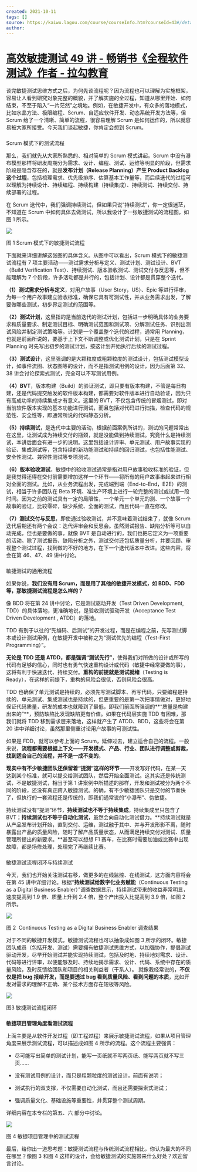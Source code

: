 ```yaml
---
created: 2021-10-11
tags: []
source: https://kaiwu.lagou.com/course/courseInfo.htm?courseId=43#/detail/pc?id=1585
author: 
---
```


# [高效敏捷测试 49 讲 - 畅销书《全程软件测试》作者 - 拉勾教育](https://kaiwu.lagou.com/course/courseInfo.htm?courseId=43#/detail/pc?id=1585)


谈完敏捷测试思维方式之后，为何先谈流程呢？因为流程也可以理解为实施框架，容易让人看到研究对象完整的概貌，并了解实施的全过程，知道从哪里开始、如何结束，不至于陷入“一片茫然”之境地。例如，在敏捷开发中，有众多的落地模式，比如水晶方法、极限编程、Scrum、自适应软件开发、动态系统开发方法等，但 Scrum 给了一个清晰、简单的流程，很容易理解 Scrum 是如何运作的，所以就容易被大家所接受。今天我们谈起敏捷，你肯定会想到 Scrum。  

### 

Scrum 模式下的测试流程

那么，我们就先从大家所熟悉的、相对简单的 Scrum 模式讲起。Scrum 中没有瀑布模型那样将研发周期分为需求、设计、编程、测试、运维等明显的阶段，但需求阶段是隐含存在的，就是**发布计划（Release Planning）产生 Product Backlog 这个过程**，包括梳理需求、优先级排序、估算基本工作量等，而后续迭代的过程可以理解为持续设计、持续编程、持续构建（持续集成）、持续测试、持续交付、持续部署的过程。

在 Scrum 迭代中，我们强调持续测试，但如果只说“持续测试”，你一定很迷茫，不知道在 Scrum 中如何具体去做测试，所以我设计了一张敏捷测试的流程图，如图 1 所示。

 ![](https://s0.lgstatic.com/i/image3/M01/6A/6F/CgpOIF5VCMGAOuI1AAMKwbYBNQU325.png) 

图 1 Scrum 模式下的敏捷测试流程

下面就来详细讲解这张图的具体含义。从图中可以看出，Scrum 模式下的敏捷测试流程有 7 项主要活动——测试需求分析与定义、测试计划、测试设计、BVT（Build Verification Test）、持续测试、版本验收测试、测试交付与反思等，但不能理解为 7 个阶段，许多活动都是并行的，包括计划、设计都是贯穿整个迭代。

**（1）测试需求分析与定义**，对用户故事（User Story，US）、Epic 等进行评审，为每一个用户故事建立验收标准，确保它具有可测试性，并从业务需求出发，了解要做哪些测试，初步界定测试的范围等。

**（2）测试计划**，这里指的是当前迭代的测试计划，包括进一步明确具体的业务要求和质量要求、制定测试目标、明确测试范围和测试项、分解测试任务、识别出测试风险并制定测试策略等。计划是一个覆盖整个迭代的过程，通常用 Planning，也就是前面所说的，要基于上下文不断调整或优化测试计划，只是在 Sprint Planning 时先写出初步的测试计划，按这计划开始执行后续的测试过程。

**（3）测试设计**，这里强调的是大颗粒度或粗颗粒度的测试设计，包括测试模型设计，如事件流图、状态图等的设计，而不是指测试用例的设计，因为后面第 32、38 讲会讨论探索式测试，完全可以不写测试用例。

**（4）BVT**，版本构建（Build）的验证测试，即只要有版本构建，不管是每日构建，还是代码提交触发的软件版本构建，都需要对软件版本进行自动验证，因为只有高成功率的持续集成才有意义。这里的 BVT，不仅包含传统的冒烟测试，即对当前软件版本实现的基本功能进行测试，而且包括对代码进行扫描，检查代码的规范性、安全性等，即通常所说的代码静态分析。

**（5）持续测试**，是迭代中主要的活动，根据前面案例所讲的，测试的问题常常出在这里，让测试成为持续交付的瓶颈，就是没能做到持续测试。究竟什么是持续测试，本讲后面会有进一步的说明。这里包括设计评审、单元测试、用户故事实现的验证、集成测试等，包含持续的新功能测试和持续的回归测试，也包括性能测试、安全性测试、兼容性测试等专项测试。

**（6）版本验收测试**，敏捷中的验收测试通常是指对用户故事验收标准的验证，但是我觉得还得在交付前需要增加这样一个环节——将所有的用户故事串起来进行相对全面的测试。比如，从业务流程出发，完成端到端（End-to-End，E2E）的测试，相当于许多团队在 Beta 环境、准生产环境上进行一轮完整的测试或试用一段时间。因为之前的测试具有一定的局限性，一个单元一个单元的测、一个故事一个故事的验证，比较零碎，缺少系统、全面的测试，而且代码一直在修改。

**（7）测试交付与反思**，即使通过验收测试，并不意味着测试结束了，就像 Scrum 迭代后期还有两个会议：迭代评审会和反思会。虽然测试报告、缺陷分析等可以自动完成，但也是要做的事，就像 BVT 是自动进行的，我们也把它定义为一项重要的活动。除了测试报告、缺陷分析之外，测试交付还包括质量分析，并要回顾、审视整个测试过程，找到做的不好的地方，在下一个迭代版本中改进。这些内容，将会在第 46、47、49 讲中讨论。

### 

敏捷测试的通用流程

如果你说，**我们没有用 Scrum，而是用了其他的敏捷开发模式，如 BDD、FDD 等，那敏捷测试流程是怎么样的？**

像 BDD 将在第 24 讲中讨论，它是测试驱动开发（Test Driven Development, TDD）的具体落地，更准确地说，是验收测试驱动开发（Acceptance Test Driven Development , ATDD）的落地。

TDD 有别于以往的“先编码、后测试”的开发过程，而是在编程之前，先写测试脚本或设计测试用例，在敏捷开发中被称之为“测试优先的编程（Test-First Programming）”。

**无论是 TDD 还是 ATDD，都是强调“测试先行”**，使得我们对所做的设计或所写的代码有足够的信心，同时也有勇气快速重构设计或代码（敏捷中经常要做的事），这将有利于快速迭代、持续交付。**重构的前提就是测试就绪**（Testing is Ready），在这样的前提下，重构的风险会很低，否则风险会很高。

TDD 也确保了单元测试是持续的，必须先写测试脚本、再写代码，只要编程是持续的，单元测试、集成测试也是持续的，但更重要的是第一次把事情做对，更好地保证代码质量，研发的成本也就降到了最低，即我们前面所强调的**“质量是构建出来的”**，预防缺陷比发现缺陷更有价值。如果在代码层实施 TDD 有困难，那我们就将 TDD 移到需求层来落地，这样就产生了 ATDD、BDD，这些将会在第 20 讲中详细讨论，虽然那里侧重讨论用户故事的可测试性。

如果是 FDD，就可以参考上面的 Scrum，延伸过去，建立适合自己的流程。一般来说，**流程都需要根据上下文——开发模式、产品、行业、团队进行调整或剪裁，找到适合自己的流程，并不是一成不变的**。

**现实中有不少敏捷团队还保留着“提测”这样的环节**——开发写好代码，在某一天达到某个标准，就可以提交给测试团队，然后开始全面测试。这其实还是传统测试，不是敏捷测试，相当于第 1 讲案例中所描述的那样，开发和测试被分为两个不同的阶段，还没有真正跨入敏捷测试。的确，有不少敏捷团队只是交付的节奏快了，但执行的一套流程还是传统的，即我们通常说的“小瀑布”、伪敏捷。

持续测试没有“提测”环节，**持续测试也不等于持续集成**，持续集成里只包含了 BVT；**持续测试也不等于自动化测试**，虽然会向自动化测试借力。**持续测试就是从产品发布计划开始，直到交付、运维，测试融于其中、并与开发形影不离，随时暴露出产品的质量风险，随时了解产品质量状态，从而满足持续交付对测试、质量管理所提出的新要求。**甚至可以想想 F1 赛车，在比赛时需要加油或比赛中出现故障，都是场修处理，处理完了再继续比赛。

### 

敏捷测试流程闭环与持续测试

今天，我们也开始关注测试右移，做更多的在线监控、在线测试，这方面内容将会在第 45 讲中详细讨论。根据“**持续测试给数字化业务赋能**（Continuous Testing as a Digital Business Enabler）”调查数据显示，持续测试带来的收益非常明显，速度提高到 1.9 倍、质量上升到 2.4 倍，整个产出投入比提高到 3.9 倍，如图 2 所示。

![](https://s0.lgstatic.com/i/image3/M01/6A/6F/Cgq2xl5VCNeALoLtAAT9Qv6Ztio372.png)

图 2  Continuous Testing as a Digital Business Enabler 调查结果

对于不同的敏捷开发模式，敏捷测试流程也可以抽象成如图 3 所示的闭环。敏捷团队成员（包括开发、测试）需要拥有敏捷测试思维方式，以加强协作，提倡测试驱动开发，尽早开始测试并能实现持续测试，包括及时地、持续地对需求、设计、代码等进行评审，以便能够及时、持续地揭示需求、设计、代码、系统中存在的质量风险，及时反馈给团队和项目的相关利益者（干系人）。 就像我经常说的，**不仅仅是把 bug 报给开发，而是要透过 bug 看到质量风险、看到问题的本质**，比如开发对需求的理解不正确、某个技术方面存在短板等风险。

![](https://s0.lgstatic.com/i/image/M00/94/41/Ciqc1GAX1ZuAMrb8AACErKY6hj4336.png)

图3 敏捷测试流程闭环

### 

**敏捷项目管理角度看测试流程**

上面主要是从软件开发过程（即工程过程）来展示敏捷测试流程，如果从项目管理角度来展示测试流程，可以描述成如图 4 所示的流程。这个流程主要强调：

-   尽可能写出简单的测试计划，能写一页纸就不写两页纸、能写两页就不写三页......
    
-   没有测试用例的设计，而只是粗颗粒度的测试设计，前面有说明；
    
-   测试执行的双支撑，不仅需要自动化测试，而且还需要探索式测试；
    
-   强调质量文化、基础设施等重要性，并贯穿整个测试周期。
    

详细内容在本专栏的第五、六 部分中讨论。

![](https://s0.lgstatic.com/i/image3/M01/6A/6F/Cgq2xl5VCPmAOULXAAKIq2QDC9Y487.png)

图 4 敏捷项目管理中的测试流程

最后，给你出一道思考题：敏捷测试流程与传统测试流程相比，你认为最大的不同在哪里？像图 3 和图 4 这样的设计，会给敏捷测试的实施带来什么好处？欢迎留言讨论。
